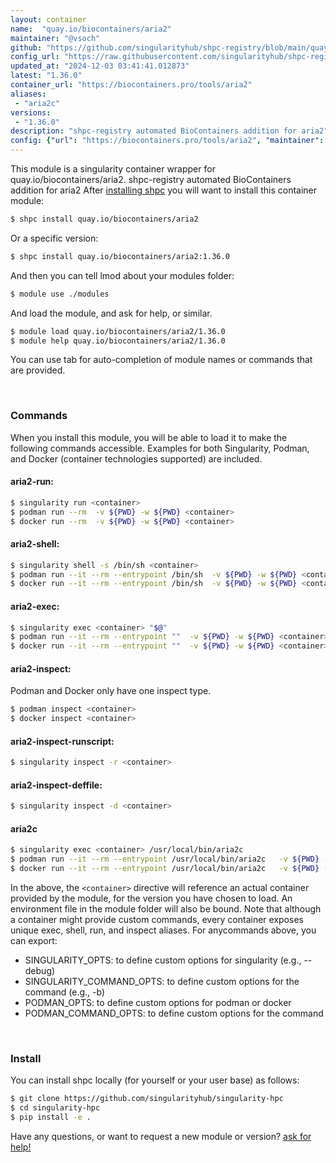 ```yaml
---
layout: container
name:  "quay.io/biocontainers/aria2"
maintainer: "@vsoch"
github: "https://github.com/singularityhub/shpc-registry/blob/main/quay.io/biocontainers/aria2/container.yaml"
config_url: "https://raw.githubusercontent.com/singularityhub/shpc-registry/main/quay.io/biocontainers/aria2/container.yaml"
updated_at: "2024-12-03 03:41:41.012873"
latest: "1.36.0"
container_url: "https://biocontainers.pro/tools/aria2"
aliases:
 - "aria2c"
versions:
 - "1.36.0"
description: "shpc-registry automated BioContainers addition for aria2"
config: {"url": "https://biocontainers.pro/tools/aria2", "maintainer": "@vsoch", "description": "shpc-registry automated BioContainers addition for aria2", "latest": {"1.36.0": "sha256:acb0c86334ea0b2ba9454cc1b4d08f30c5a6ec7852159fd28fe34698154798d6"}, "tags": {"1.36.0": "sha256:acb0c86334ea0b2ba9454cc1b4d08f30c5a6ec7852159fd28fe34698154798d6"}, "docker": "quay.io/biocontainers/aria2", "aliases": {"aria2c": "/usr/local/bin/aria2c"}}
---
```


This module is a singularity container wrapper for quay.io/biocontainers/aria2.
shpc-registry automated BioContainers addition for aria2
After [installing shpc](#install) you will want to install this container module:


```bash
$ shpc install quay.io/biocontainers/aria2
```

Or a specific version:

```bash
$ shpc install quay.io/biocontainers/aria2:1.36.0
```

And then you can tell lmod about your modules folder:

```bash
$ module use ./modules
```

And load the module, and ask for help, or similar.

```bash
$ module load quay.io/biocontainers/aria2/1.36.0
$ module help quay.io/biocontainers/aria2/1.36.0
```

You can use tab for auto-completion of module names or commands that are provided.

<br>

### Commands

When you install this module, you will be able to load it to make the following commands accessible.
Examples for both Singularity, Podman, and Docker (container technologies supported) are included.

#### aria2-run:

```bash
$ singularity run <container>
$ podman run --rm  -v ${PWD} -w ${PWD} <container>
$ docker run --rm  -v ${PWD} -w ${PWD} <container>
```

#### aria2-shell:

```bash
$ singularity shell -s /bin/sh <container>
$ podman run --it --rm --entrypoint /bin/sh  -v ${PWD} -w ${PWD} <container>
$ docker run --it --rm --entrypoint /bin/sh  -v ${PWD} -w ${PWD} <container>
```

#### aria2-exec:

```bash
$ singularity exec <container> "$@"
$ podman run --it --rm --entrypoint ""  -v ${PWD} -w ${PWD} <container> "$@"
$ docker run --it --rm --entrypoint ""  -v ${PWD} -w ${PWD} <container> "$@"
```

#### aria2-inspect:

Podman and Docker only have one inspect type.

```bash
$ podman inspect <container>
$ docker inspect <container>
```

#### aria2-inspect-runscript:

```bash
$ singularity inspect -r <container>
```

#### aria2-inspect-deffile:

```bash
$ singularity inspect -d <container>
```


#### aria2c

```bash
$ singularity exec <container> /usr/local/bin/aria2c
$ podman run --it --rm --entrypoint /usr/local/bin/aria2c   -v ${PWD} -w ${PWD} <container> -c " $@"
$ docker run --it --rm --entrypoint /usr/local/bin/aria2c   -v ${PWD} -w ${PWD} <container> -c " $@"
```



In the above, the `<container>` directive will reference an actual container provided
by the module, for the version you have chosen to load. An environment file in the
module folder will also be bound. Note that although a container
might provide custom commands, every container exposes unique exec, shell, run, and
inspect aliases. For anycommands above, you can export:

 - SINGULARITY_OPTS: to define custom options for singularity (e.g., --debug)
 - SINGULARITY_COMMAND_OPTS: to define custom options for the command (e.g., -b)
 - PODMAN_OPTS: to define custom options for podman or docker
 - PODMAN_COMMAND_OPTS: to define custom options for the command

<br>

### Install

You can install shpc locally (for yourself or your user base) as follows:

```bash
$ git clone https://github.com/singularityhub/singularity-hpc
$ cd singularity-hpc
$ pip install -e .
```

Have any questions, or want to request a new module or version? [ask for help!](https://github.com/singularityhub/singularity-hpc/issues)